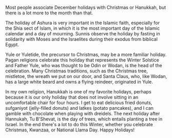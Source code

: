 

Most people associate December holidays with Christmas or Hanukkah, but
there is a lot more to the month than that.

The holiday of Ashura is very important in the Islamic faith, especially
for the Shia sect of Islam, in which it is the most important day of the
Islamic calendar and a day of mourning. Sunnis observe the holiday by
fasting in solidarity with Moses and the Israelites during their exodus
from biblical Egypt.

Yule or Yuletide, the precursor to Christmas, may be a more familiar
holiday. Pagan religions celebrate this holiday that represents the
Winter Solstice and Father Yule, who was thought to be Odin or Wodan, is
the head of the celebration. Many Christmas traditions, such as the
Christmas tree, mistletoe, the wreath we put on our door, and Santa
Claus, who, like Wodan, has a large white beard and owns a flying
reindeer, originated in Yule.

In my own religion, Hanukkah is one of my favorite holidays, perhaps
because it is our only holiday that does not involve sitting in an
uncomfortable chair for four hours. I get to eat delicious fried donuts,
sufganiyot (jelly-filled donuts) and latkes (potato pancakes), and I can
gamble with chocolate when playing with dreidels. The next holiday after
Hannukah, Tu B'Shevat, is the day of trees, which entails planting a
tree in Israel. In the end there's a lot to do this Winter, whether you
celebrate Christmas, Kwanzaa, or National Llama Day. Happy Holidays!

